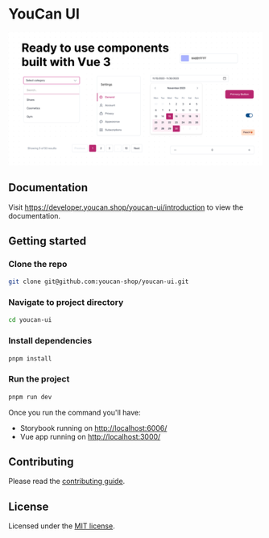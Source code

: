 # YouCan UI

![hero](/banner.jpg)

## Documentation

Visit <https://developer.youcan.shop/youcan-ui/introduction> to view the documentation.

## Getting started

### Clone the repo

```bash
git clone git@github.com:youcan-shop/youcan-ui.git
```

### Navigate to project directory

```bash
cd youcan-ui
```

### Install dependencies

```bash
pnpm install
```

### Run the project

```bash
pnpm run dev
```

Once you run the command you'll have:

- Storybook running on <http://localhost:6006/>
- Vue app running on <http://localhost:3000/>

## Contributing

Please read the [contributing guide](/CONTRIBUTING.md).

## License

Licensed under the [MIT license](/LICENSE.md).
